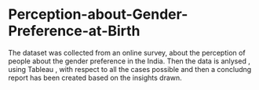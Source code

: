 # Perception-about-Gender-Preference-at-Birth
 The dataset was collected from an online survey, about the perception of people about the gender preference in the India. Then the data is anlysed , using Tableau , with respect to all the cases possible and then a concludng report has been created based on the insights drawn. 
